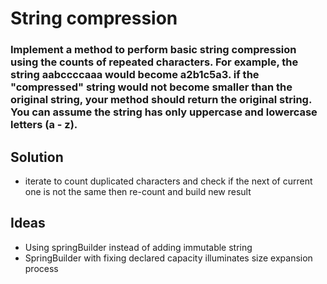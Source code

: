 # String compression

### Implement a method to perform basic string compression using the counts of repeated characters. For example, the string aabccccaaa would become a2b1c5a3. if the "compressed" string would not become smaller than the original string, your method should return the original string. You can assume the string has only uppercase and lowercase letters (a - z).

## Solution
- iterate to count duplicated characters and check if the next of current one is not the same then re-count and build new result
## Ideas
- Using springBuilder instead of adding immutable string
- SpringBuilder with fixing declared capacity illuminates size expansion process

